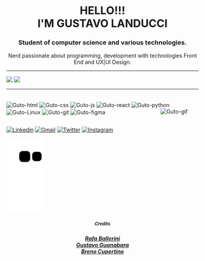 <h1 align="center">HELLO!!!<br>I'M GUSTAVO LANDUCCI</h1>
<h3  align="center">Student of computer science and various technologies.</h3>
<p  align="center">Nerd passionate about programming, development with technologies
Front End and UX|UI Design.</p>
<hr>
<picture>
<source 
  srcset="https://github-readme-stats.vercel.app/api?username=GuLanducci&show_icons=true&theme=dark"
  media="(prefers-color-scheme: dark)"
/>
  <img height="160em" src="https://github-readme-stats.vercel.app/api?username=GuLanducci&show_icons=true" />
</picture>
<picture>
  <source
          srcset="https://github-readme-stats.vercel.app/api/top-langs/?username=GuLanducci&theme=dark&exclude_repo=github-readme-stats,anuraghazra.github.io&hide=javascript,html,css,python,react&langs_count=8&layout=compact&hide_progress=true"/>
  <img height="200em" src="https://github-readme-stats.vercel.app/api/top-langs/?username=GuLanducci&show_icons=true"/>
</picture>
<hr>
<div style="display: inline_block"><br>
  <img align="center" alt="Guto-html" height="30" width="40" src="https://cdn.jsdelivr.net/gh/devicons/devicon/icons/html5/html5-original.svg">
  <img align="center" alt="Guto-css" height="30" width="40" src="https://cdn.jsdelivr.net/gh/devicons/devicon/icons/css3/css3-original.svg">
  <img align="center" alt="Guto-js" height="30" width="40"src="https://cdn.jsdelivr.net/gh/devicons/devicon/icons/javascript/javascript-original.svg">
  <img align="center" alt="Guto-react" height="30" width="40"  src="https://cdn.jsdelivr.net/gh/devicons/devicon/icons/react/react-original.svg">
  <img align="center" alt="Guto-python" height="30" width="40" src="https://cdn.jsdelivr.net/gh/devicons/devicon/icons/python/python-original.svg">
  <img align="center" alt="Guto-Linux" height="30" width="40" src="https://cdn.jsdelivr.net/gh/devicons/devicon/icons/linux/linux-original.svg">
  <img align="center" alt="Guto-git" height="30" width="40" src="https://cdn.jsdelivr.net/gh/devicons/devicon/icons/git/git-original.svg">
  <img align="center" alt="Guto-figma" height="30" width="40"  src="https://cdn.jsdelivr.net/gh/devicons/devicon/icons/figma/figma-original.svg"> 
  <img align="right" alt="Guto-gif" height="85" width="100" margin-top="10px" src="https://cdn.discordapp.com/attachments/1016471805986349126/1098454825420722290/gutinho1_1_Made_with_FlexClip.gif">
</div>


##

<div>
  <a href="https://www.linkedin.com/in/gustavo-landucci-lira-2074ba245/"  target="_blank"><img  alt="Linkedin" src="https://img.shields.io/badge/LinkedIn-0077B5?style=for-the-badge&logo=linkedin&logoColor=white"></a>
    <a href="mailto:gustavolanduccilira@gmail.com"  target="_blank"><img alt="Gmail" src="https://img.shields.io/badge/Gmail-D14836?style=for-the-badge&logo=gmail&logoColor=white"></a>
    <a href="https://twitter.com/LanducceraG/"  target="_blank"><img alt="Twitter" src="https://img.shields.io/badge/Twitter-1DA1F2?style=for-the-badge&logo=twitter&logoColor=white"></a>
    <a href="https://www.instagram.com/landvcci/"  target="_blank"><img alt="Instagram" src="https://img.shields.io/badge/Instagram-E4405F?style=for-the-badge&logo=instagram&logoColor=white"></a>
</div>

![Snake Animation](https://github.com/GuLanducci/GuLanducci/blob/output/github-contribution-grid-snake.svg)







<div align="center">
  <h5 align="center"><small>Credits</small><h5>
  <a href="https://github.com/rafaballerini" target"_blank">Rafa Ballerini</a>
    <br>
  <a href="https://github.com/gustavoguanabara" target"_blank">Gustavo Guanabara</a>
    <br>
  <a href="https://github.com/brenocuper" target"_blank">Breno Cupertino</a>
 </div>
  
